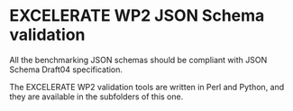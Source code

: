 # EXCELERATE WP2 JSON Schema validation

All the benchmarking JSON schemas should be compliant with JSON Schema Draft04 specification.

The EXCELERATE WP2 validation tools are written in Perl and Python, and they are available in the subfolders of this one.
